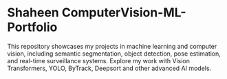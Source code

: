 # Shaheen ComputerVision-ML-Portfolio
This repository showcases my projects in machine learning and computer vision, including semantic segmentation, object detection, pose estimation, and real-time surveillance systems. Explore my work with Vision Transformers, YOLO, ByTrack, Deepsort and other advanced AI models.
